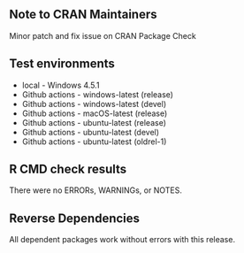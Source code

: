 ## Note to CRAN Maintainers

Minor patch and fix issue on CRAN Package Check 

## Test environments
* local - Windows 4.5.1
* Github actions - windows-latest (release)
* Github actions - windows-latest (devel)
* Github actions - macOS-latest (release)
* Github actions - ubuntu-latest (release)
* Github actions - ubuntu-latest (devel)
* Github actions - ubuntu-latest (oldrel-1)

## R CMD check results
There were no ERRORs, WARNINGs, or NOTES. 

## Reverse Dependencies
All dependent packages work without errors with this release.
